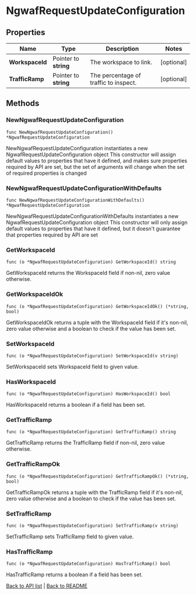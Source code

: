 # NgwafRequestUpdateConfiguration

## Properties

Name | Type | Description | Notes
------------ | ------------- | ------------- | -------------
**WorkspaceId** | Pointer to **string** | The workspace to link. | [optional] 
**TrafficRamp** | Pointer to **string** | The percentage of traffic to inspect. | [optional] 

## Methods

### NewNgwafRequestUpdateConfiguration

`func NewNgwafRequestUpdateConfiguration() *NgwafRequestUpdateConfiguration`

NewNgwafRequestUpdateConfiguration instantiates a new NgwafRequestUpdateConfiguration object
This constructor will assign default values to properties that have it defined,
and makes sure properties required by API are set, but the set of arguments
will change when the set of required properties is changed

### NewNgwafRequestUpdateConfigurationWithDefaults

`func NewNgwafRequestUpdateConfigurationWithDefaults() *NgwafRequestUpdateConfiguration`

NewNgwafRequestUpdateConfigurationWithDefaults instantiates a new NgwafRequestUpdateConfiguration object
This constructor will only assign default values to properties that have it defined,
but it doesn't guarantee that properties required by API are set

### GetWorkspaceId

`func (o *NgwafRequestUpdateConfiguration) GetWorkspaceId() string`

GetWorkspaceId returns the WorkspaceId field if non-nil, zero value otherwise.

### GetWorkspaceIdOk

`func (o *NgwafRequestUpdateConfiguration) GetWorkspaceIdOk() (*string, bool)`

GetWorkspaceIdOk returns a tuple with the WorkspaceId field if it's non-nil, zero value otherwise
and a boolean to check if the value has been set.

### SetWorkspaceId

`func (o *NgwafRequestUpdateConfiguration) SetWorkspaceId(v string)`

SetWorkspaceId sets WorkspaceId field to given value.

### HasWorkspaceId

`func (o *NgwafRequestUpdateConfiguration) HasWorkspaceId() bool`

HasWorkspaceId returns a boolean if a field has been set.

### GetTrafficRamp

`func (o *NgwafRequestUpdateConfiguration) GetTrafficRamp() string`

GetTrafficRamp returns the TrafficRamp field if non-nil, zero value otherwise.

### GetTrafficRampOk

`func (o *NgwafRequestUpdateConfiguration) GetTrafficRampOk() (*string, bool)`

GetTrafficRampOk returns a tuple with the TrafficRamp field if it's non-nil, zero value otherwise
and a boolean to check if the value has been set.

### SetTrafficRamp

`func (o *NgwafRequestUpdateConfiguration) SetTrafficRamp(v string)`

SetTrafficRamp sets TrafficRamp field to given value.

### HasTrafficRamp

`func (o *NgwafRequestUpdateConfiguration) HasTrafficRamp() bool`

HasTrafficRamp returns a boolean if a field has been set.


[Back to API list](../README.md#documentation-for-api-endpoints) | [Back to README](../README.md)


